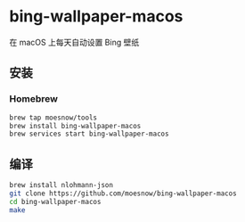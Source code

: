 # bing-wallpaper-macos

在 macOS 上每天自动设置 Bing 壁纸

## 安装

### Homebrew

```zsh
brew tap moesnow/tools
brew install bing-wallpaper-macos
brew services start bing-wallpaper-macos
```

## 编译

```zsh
brew install nlohmann-json
git clone https://github.com/moesnow/bing-wallpaper-macos
cd bing-wallpaper-macos
make
```
